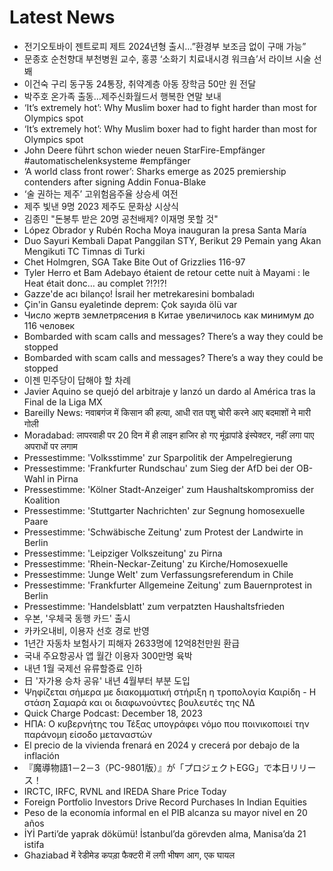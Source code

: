 # Latest News
-  전기오토바이 젠트로피 제트 2024년형 출시…”환경부 보조금 없이 구매 가능”
-  문종호 순천향대 부천병원 교수, 홍콩 ‘소화기 치료내시경 워크숍’서 라이브 시술 선봬
-  이건숙 구리 동구동 24통장, 취약계층 아동 장학금 50만 원 전달
-  박주호 온가족 출동…제주신화월드서 행복한 연말 보내
-  ‘It’s extremely hot’: Why Muslim boxer had to fight harder than most for Olympics spot
-  ‘It’s extremely hot’: Why Muslim boxer had to fight harder than most for Olympics spot
-  John Deere führt schon wieder neuen StarFire-Empfänger #automatischelenksysteme #empfänger
-  ‘A world class front rower’: Sharks emerge as 2025 premiership contenders after signing Addin Fonua-Blake
-  ‘술 권하는 제주’ 고위험음주율 상승세 여전
-  제주 빛낸 9명 2023 제주도 문화상 시상식
-  김종민 "돈봉투 받은 20명 공천배제? 이재명 못할 것"
-  López Obrador y Rubén Rocha Moya inauguran la presa Santa María
-  Duo Sayuri Kembali Dapat Panggilan STY, Berikut 29 Pemain yang Akan Mengikuti TC Timnas di Turki
-  Chet Holmgren, SGA Take Bite Out of Grizzlies 116-97
-  Tyler Herro et Bam Adebayo étaient de retour cette nuit à Mayami : le Heat était donc… au complet ?!?!?!
-  Gazze'de acı bilanço! İsrail her metrekaresini bombaladı
-  Çin'in Gansu eyaletinde deprem: Çok sayıda ölü var
-  Число жертв землетрясения в Китае увеличилось как минимум до 116 человек
-  Bombarded with scam calls and messages? There’s a way they could be stopped
-  Bombarded with scam calls and messages? There’s a way they could be stopped
-  이젠 민주당이 답해야 할 차례
-  Javier Aquino se quejó del arbitraje y lanzó un dardo al América tras la Final de la Liga MX
-  Bareilly News: नवाबगंज में किसान की हत्या, आधी रात पशु चोरी करने आए बदमाशों ने मारी गोली
-  Moradabad: लापरवाही पर 20 दिन में ही लाइन हाजिर हो गए मूंढापांडे इंस्पेक्टर, नहीं लगा पाए अपराधों पर लगाम
-  Pressestimme: 'Volksstimme' zur Sparpolitik der Ampelregierung
-  Pressestimme: 'Frankfurter Rundschau' zum Sieg der AfD bei der OB-Wahl in Pirna
-  Pressestimme: 'Kölner Stadt-Anzeiger' zum Haushaltskompromiss der Koalition
-  Pressestimme: 'Stuttgarter Nachrichten' zur Segnung homosexuelle Paare
-  Pressestimme: 'Schwäbische Zeitung' zum Protest der Landwirte in Berlin
-  Pressestimme: 'Leipziger Volkszeitung' zu Pirna
-  Pressestimme: 'Rhein-Neckar-Zeitung' zu Kirche/Homosexuelle
-  Pressestimme: 'Junge Welt' zum Verfassungsreferendum in Chile
-  Pressestimme: 'Frankfurter Allgemeine Zeitung' zum Bauernprotest in Berlin
-  Pressestimme: 'Handelsblatt' zum verpatzten Haushaltsfrieden
-  우본, '우체국 동행 카드' 출시
-  카카오내비, 이용자 선호 경로 반영
-  1년간 자동차 보험사기 피해자 2633명에 12억8천만원 환급
-  국내 주요항공사 앱 월간 이용자 300만명 육박
-  내년 1월 국제선 유류할증료 인하
-  日 '자가용 승차 공유' 내년 4월부터 부분 도입
-  Ψηφίζεται σήμερα με διακομματική στήριξη η τροπολογία Καιρίδη - Η στάση Σαμαρά και οι διαφωνούντες βουλευτές της ΝΔ
-  Quick Charge Podcast: December 18, 2023
-  ΗΠΑ: Ο κυβερνήτης του Τέξας υπογράφει νόμο που ποινικοποιεί την παράνομη είσοδο μεταναστών
-  El precio de la vivienda frenará en 2024 y crecerá por debajo de la inflación
-  『魔導物語1－2－3（PC-9801版）』が「プロジェクトEGG」で本日リリース！
-  IRCTC, IRFC, RVNL and IREDA Share Price Today
-  Foreign Portfolio Investors Drive Record Purchases In Indian Equities
-  Peso de la economía informal en el PIB alcanza su mayor nivel en 20 años
-  İYİ Parti’de yaprak dökümü! İstanbul’da görevden alma, Manisa’da 21 istifa
-  Ghaziabad में रेडीमेड कपड़ा फैक्टरी में लगी भीषण आग, एक घायल
